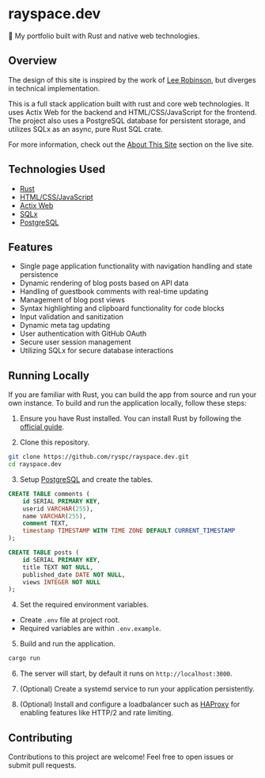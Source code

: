 # rayspace.dev
🦀 My portfolio built with Rust and native web technologies.

## Overview
The design of this site is inspired by the work of [Lee Robinson](https://github.com/leerob/leerob.io), but diverges in technical implementation.

This is a full stack application built with rust and core web technologies. It uses Actix Web for the backend and HTML/CSS/JavaScript for the frontend. The project also uses a PostgreSQL database for persistent storage, and utilizes SQLx as an async, pure Rust SQL crate.

For more information, check out the [About This Site](https://www.rayspace.dev/about) section on the live site.

## Technologies Used
* [Rust](https://www.rust-lang.org/)</br>
* [HTML/CSS/JavaScript](https://developer.mozilla.org/en-US/docs/Learn)</br>
* [Actix Web](https://actix.rs/)</br>
* [SQLx](https://github.com/launchbadge/sqlx)</br>
* [PostgreSQL](https://www.postgresql.org/)</br>

## Features
* Single page application functionality with navigation handling and state persistence
* Dynamic rendering of blog posts based on API data
* Handling of guestbook comments with real-time updating
* Management of blog post views
* Syntax highlighting and clipboard functionality for code blocks
* Input validation and sanitization
* Dynamic meta tag updating
* User authentication with GitHub OAuth
* Secure user session management
* Utilizing SQLx for secure database interactions

## Running Locally
If you are familiar with Rust, you can build the app from source and run your own instance. To build and run the application locally, follow these steps:

1. Ensure you have Rust installed. You can install Rust by following the [official guide](https://www.rust-lang.org/tools/install).

2. Clone this repository.
```bash
git clone https://github.com/ryspc/rayspace.dev.git
cd rayspace.dev
```

3. Setup [PostgreSQL](https://www.postgresql.org/download/) and create the tables.
```sql
CREATE TABLE comments (
    id SERIAL PRIMARY KEY,
    userid VARCHAR(255),
    name VARCHAR(255),
    comment TEXT,
    timestamp TIMESTAMP WITH TIME ZONE DEFAULT CURRENT_TIMESTAMP
);
```
```sql
CREATE TABLE posts (
    id SERIAL PRIMARY KEY,
    title TEXT NOT NULL,
    published_date DATE NOT NULL,
    views INTEGER NOT NULL
);
```

4. Set the required environment variables.
* Create `.env` file at project root.
* Required variables are within `.env.example`.

5. Build and run the application.
```bash
cargo run
```

6. The server will start, by default it runs on `http://localhost:3000`.

7. (Optional) Create a systemd service to run your application persistently.

8. (Optional) Install and configure a loadbalancer such as [HAProxy](http://www.haproxy.org/) for enabling features like HTTP/2 and rate limiting.

## Contributing
Contributions to this project are welcome! Feel free to open issues or submit pull requests.
